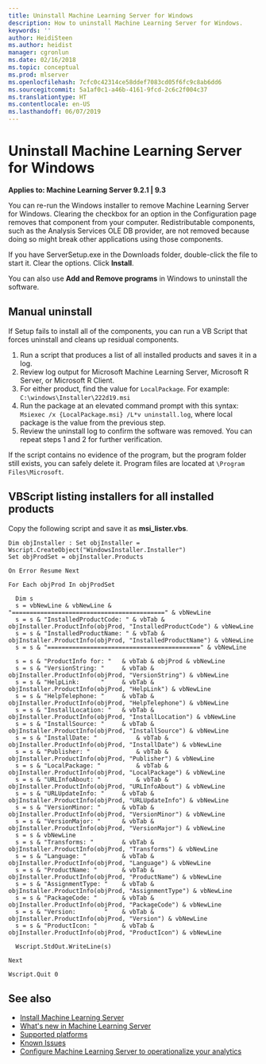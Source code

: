 ```yaml
---
title: Uninstall Machine Learning Server for Windows
description: How to uninstall Machine Learning Server for Windows.
keywords: ''
author: HeidiSteen
ms.author: heidist
manager: cgronlun
ms.date: 02/16/2018
ms.topic: conceptual
ms.prod: mlserver
ms.openlocfilehash: 7cfc0c42314ce58ddef7083cd05f6fc9c8ab6dd6
ms.sourcegitcommit: 5a1af0c1-a46b-4161-9fcd-2c6c2f004c37
ms.translationtype: HT
ms.contentlocale: en-US
ms.lasthandoff: 06/07/2019
---
```

# <a name="uninstall-machine-learning-server-for-windows"></a>Uninstall Machine Learning Server for Windows

**Applies to:  Machine Learning Server 9.2.1 | 9.3**

You can re-run the Windows installer to remove Machine Learning Server for Windows. Clearing the checkbox for an option in the Configuration page removes that component from your computer. Redistributable components, such as the Analysis Services OLE DB provider, are not removed because doing so might break other applications using those components.

If you have ServerSetup.exe in the Downloads folder, double-click the file to start it. Clear the options. Click **Install**.

You can also use **Add and Remove programs** in Windows to uninstall the software.

## <a name="manual-uninstall"></a>Manual uninstall

If Setup fails to install all of the components, you can run a VB Script that forces uninstall and cleans up residual components. 

1. Run a script that produces a list of all installed products and saves it in a log.
2. Review log output for Microsoft Machine Learning Server, Microsoft R Server, or Microsoft R Client.
3. For either product, find the value for `LocalPackage`. For example: `C:\windows\Installer\222d19.msi`
4. Run the package at an elevated command prompt with this syntax: `Msiexec /x {LocalPackage.msi} /L*v uninstall.log`, where local package is the value from the previous step.
5. Review the uninstall log to confirm the software was removed. You can repeat steps 1 and 2 for further verification.

If the script contains no evidence of the program, but the program folder still exists, you can safely delete it. Program files are located at `\Program Files\Microsoft`.

## <a name="vbscript-listing-installers-for-all-installed-products"></a>VBScript listing installers for all installed products

Copy the following script and save it as **msi_lister.vbs**.

```
Dim objInstaller : Set objInstaller = Wscript.CreateObject("WindowsInstaller.Installer")
Set objProdSet = objInstaller.Products

On Error Resume Next

For Each objProd In objProdSet

  Dim s
  s = vbNewLine & vbNewLine & "===========================================" & vbNewLine
  s = s & "InstalledProductCode: " & vbTab & objInstaller.ProductInfo(objProd, "InstalledProductCode") & vbNewLine
  s = s & "InstalledProductName: " & vbTab & objInstaller.ProductInfo(objProd, "InstalledProductName") & vbNewLine
  s = s & "===========================================" & vbNewLine

  s = s & "ProductInfo for: "   & vbTab & objProd & vbNewLine
  s = s & "VersionString: "     & vbTab & objInstaller.ProductInfo(objProd, "VersionString") & vbNewLine
  s = s & "HelpLink:      "     & vbTab & objInstaller.ProductInfo(objProd, "HelpLink") & vbNewLine
  s = s & "HelpTelephone: "     & vbTab & objInstaller.ProductInfo(objProd, "HelpTelephone") & vbNewLine
  s = s & "InstallLocation: "   & vbTab & objInstaller.ProductInfo(objProd, "InstallLocation") & vbNewLine
  s = s & "InstallSource: "     & vbTab & objInstaller.ProductInfo(objProd, "InstallSource") & vbNewLine
  s = s & "InstallDate: "           & vbTab & objInstaller.ProductInfo(objProd, "InstallDate") & vbNewLine
  s = s & "Publisher: "             & vbTab & objInstaller.ProductInfo(objProd, "Publisher") & vbNewLine
  s = s & "LocalPackage: "          & vbTab & objInstaller.ProductInfo(objProd, "LocalPackage") & vbNewLine
  s = s & "URLInfoAbout: "          & vbTab & objInstaller.ProductInfo(objProd, "URLInfoAbout") & vbNewLine
  s = s & "URLUpdateInfo: "     & vbTab & objInstaller.ProductInfo(objProd, "URLUpdateInfo") & vbNewLine
  s = s & "VersionMinor: "      & vbTab & objInstaller.ProductInfo(objProd, "VersionMinor") & vbNewLine
  s = s & "VersionMajor: "      & vbTab & objInstaller.ProductInfo(objProd, "VersionMajor") & vbNewLine
  s = s & vbNewLine
  s = s & "Transforms: "        & vbTab & objInstaller.ProductInfo(objProd, "Transforms") & vbNewLine
  s = s & "Language: "          & vbTab & objInstaller.ProductInfo(objProd, "Language") & vbNewLine
  s = s & "ProductName: "       & vbTab & objInstaller.ProductInfo(objProd, "ProductName") & vbNewLine
  s = s & "AssignmentType: "    & vbTab & objInstaller.ProductInfo(objProd, "AssignmentType") & vbNewLine
  s = s & "PackageCode: "       & vbTab & objInstaller.ProductInfo(objProd, "PackageCode") & vbNewLine
  s = s & "Version:        "    & vbTab & objInstaller.ProductInfo(objProd, "Version") & vbNewLine
  s = s & "ProductIcon: "       & vbTab & objInstaller.ProductInfo(objProd, "ProductIcon") & vbNewLine
 
  Wscript.StdOut.WriteLine(s)

Next

Wscript.Quit 0 
```

## <a name="see-also"></a>See also

+ [Install Machine Learning Server](r-server-install.md)
+ [What's new in Machine Learning Server](../whats-new-in-machine-learning-server.md)
+ [Supported platforms](r-server-install-supported-platforms.md)  
+ [Known Issues](../resources-known-issues.md)  
+ [Configure Machine Learning Server to operationalize your analytics](../what-is-operationalization.md)